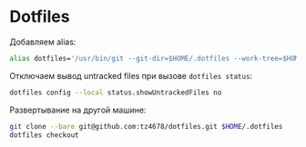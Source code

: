 # Dotfiles

Добавляем alias:

```zsh
alias dotfiles='/usr/bin/git --git-dir=$HOME/.dotfiles --work-tree=$HOME'
```

Отключаем вывод untracked files при вызове `dotfiles status`:

```zsh
dotfiles config --local status.showUntrackedFiles no
```

Развертывание на другой машине:

```zsh
git clone --bare git@github.com:tz4678/dotfiles.git $HOME/.dotfiles
dotfiles checkout
```
